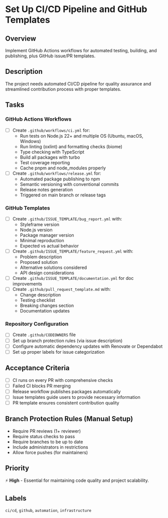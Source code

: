 # Set Up CI/CD Pipeline and GitHub Templates

## Overview
Implement GitHub Actions workflows for automated testing, building, and publishing, plus GitHub issue/PR templates.

## Description
The project needs automated CI/CD pipeline for quality assurance and streamlined contribution process with proper templates.

## Tasks

### GitHub Actions Workflows
- [ ] Create `.github/workflows/ci.yml` for:
  - Run tests on Node.js 22+ and multiple OS (Ubuntu, macOS, Windows)
  - Run linting (oxlint) and formatting checks (biome)
  - Type checking with TypeScript
  - Build all packages with turbo
  - Test coverage reporting
  - Cache pnpm and node_modules properly
- [ ] Create `.github/workflows/release.yml` for:
  - Automated package publishing to npm
  - Semantic versioning with conventional commits
  - Release notes generation
  - Triggered on main branch or release tags

### GitHub Templates
- [ ] Create `.github/ISSUE_TEMPLATE/bug_report.yml` with:
  - Styleframe version
  - Node.js version
  - Package manager version
  - Minimal reproduction
  - Expected vs actual behavior
- [ ] Create `.github/ISSUE_TEMPLATE/feature_request.yml` with:
  - Problem description
  - Proposed solution
  - Alternative solutions considered
  - API design considerations
- [ ] Create `.github/ISSUE_TEMPLATE/documentation.yml` for doc improvements
- [ ] Create `.github/pull_request_template.md` with:
  - Change description
  - Testing checklist
  - Breaking changes section
  - Documentation updates

### Repository Configuration
- [ ] Create `.github/CODEOWNERS` file
- [ ] Set up branch protection rules (via issue description)
- [ ] Configure automatic dependency updates with Renovate or Dependabot
- [ ] Set up proper labels for issue categorization

## Acceptance Criteria
- [ ] CI runs on every PR with comprehensive checks
- [ ] Failed CI blocks PR merging
- [ ] Release workflow publishes packages automatically
- [ ] Issue templates guide users to provide necessary information
- [ ] PR template ensures consistent contribution quality

## Branch Protection Rules (Manual Setup)
- Require PR reviews (1+ reviewer)
- Require status checks to pass
- Require branches to be up to date
- Include administrators in restrictions
- Allow force pushes (for maintainers)

## Priority
⚡ **High** - Essential for maintaining code quality and project scalability.

## Labels
`ci/cd`, `github`, `automation`, `infrastructure`
